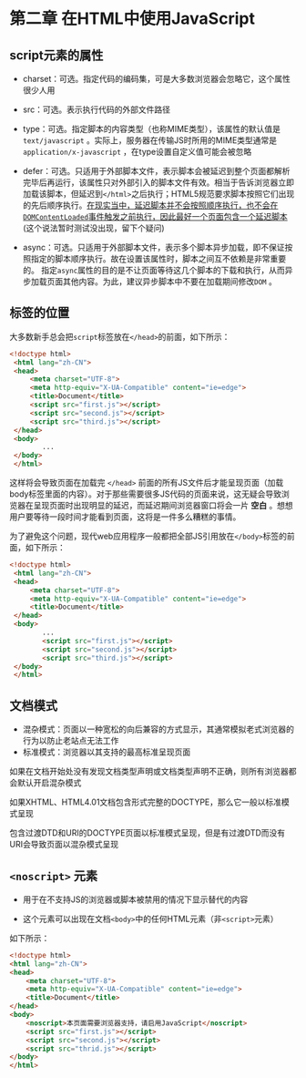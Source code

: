 # 第二章 在HTML中使用JavaScript

## script元素的属性

- charset：可选。指定代码的编码集，可是大多数浏览器会忽略它，这个属性很少人用

- src：可选。表示执行代码的外部文件路径

- type：可选。指定脚本的内容类型（也称MIME类型），该属性的默认值是 `text/javascript` 。实际上，服务器在传输JS时所用的MIME类型通常是 `application/x-javascript` ，在type设置自定义值可能会被忽略

- defer：可选。只适用于外部脚本文件，表示脚本会被延迟到整个页面都解析完毕后再运行，该属性只对外部引入的脚本文件有效。相当于告诉浏览器立即加载该脚本，但延迟到`</html>`之后执行；HTML5规范要求脚本按照它们出现的先后顺序执行。<u>在现实当中，延迟脚本并不会按照顺序执行，也不会在`DOMContentLoaded`事件触发之前执行，因此最好一个页面包含一个延迟脚本</u>(这个说法暂时测试没出现，留下个疑问)

- async：可选。只适用于外部脚本文件，表示多个脚本异步加载，即不保证按照指定的脚本顺序执行。故在设置该属性时，脚本之间互不依赖是非常重要的。
指定`async`属性的目的是不让页面等待这几个脚本的下载和执行，从而异步加载页面其他内容。为此，建议异步脚本中不要在加载期间修改`DOM` 。

## 标签的位置

大多数新手总会把`script`标签放在`</head>`的前面，如下所示：

```html
<!doctype html>
 <html lang="zh-CN">
 <head>
     <meta charset="UTF-8">
     <meta http-equiv="X-UA-Compatible" content="ie=edge">
     <title>Document</title>
     <script src="first.js"></script>
     <script src="second.js"></script>
     <script src="third.js"></script>
 </head>
 <body>
        ...
 </body>
 </html>
 ```
 这样将会导致页面在加载完 `</head>` 前面的所有JS文件后才能呈现页面（加载body标签里面的内容）。对于那些需要很多JS代码的页面来说，这无疑会导致浏览器在呈现页面时出现明显的延迟，而延迟期间浏览器窗口将会一片 **空白** 
 。想想用户要等待一段时间才能看到页面，这将是一件多么糟糕的事情。
 
 为了避免这个问题，现代web应用程序一般都把全部JS引用放在`</body>`标签的前面，如下所示：
 
 ```html
 <!doctype html>
  <html lang="zh-CN">
  <head>
      <meta charset="UTF-8">
      <meta http-equiv="X-UA-Compatible" content="ie=edge">
      <title>Document</title>
  </head>
  <body>
         ...
         <script src="first.js"></script>
         <script src="second.js"></script>
         <script src="third.js"></script>
  </body>
  </html>
 ```
 
 ## 文档模式
 
 - 混杂模式：页面以一种宽松的向后兼容的方式显示，其通常模拟老式浏览器的行为以防止老站点无法工作
 - 标准模式：浏览器以其支持的最高标准呈现页面
 
 如果在文档开始处没有发现文档类型声明或文档类型声明不正确，则所有浏览器都会默认开启混杂模式
 
 如果XHTML、HTML4.01文档包含形式完整的DOCTYPE，那么它一般以标准模式呈现
 
 包含过渡DTD和URI的DOCTYPE页面以标准模式呈现，但是有过渡DTD而没有URI会导致页面以混杂模式呈现
 
 ## `<noscript>` 元素
 
 - 用于在不支持JS的浏览器或脚本被禁用的情况下显示替代的内容
 
 - 这个元素可以出现在文档`<body>`中的任何HTML元素（非`<script>`元素）
 
 如下所示：
 
 ```html
 <!doctype html>
 <html lang="zh-CN">
 <head>
     <meta charset="UTF-8">
     <meta http-equiv="X-UA-Compatible" content="ie=edge">
     <title>Document</title>
 </head>
 <body>
     <noscript>本页面需要浏览器支持，请启用JavaScript</noscript>
     <script src="first.js"></script>
     <script src="second.js"></script>
     <script src="thrid.js"></script>
 </body>
 </html>
 ```
